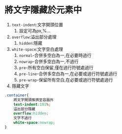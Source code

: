 # 將文字隱藏於元素中
1. `text-indent`:文字開頭位置
   1. 設定可為px,%...
2. `overflow`:溢出部分處理
   1. `hidden`:隱藏
3. `white-space`:文字空白處理
   1. `normal`-合併多空白為一,在必要時過行
   2. `nowrap`-合併多空白為一,不過行
   3. `pre`-所有空白保留,僅在過行符號處過行
   4. `pre-line`-合併多空白為一,在必要或過行符號處過行
   5. `pre-wrap`-保留所有空白,在必要或過行符號處過行
4. 隱藏文字
```css
.container{
    將文字開頭推擠至容器外
    text-indent:101%;
    溢出部分隱藏
    overflow:hidden;
    文字不過行
    white-space:nowrap;
}
```